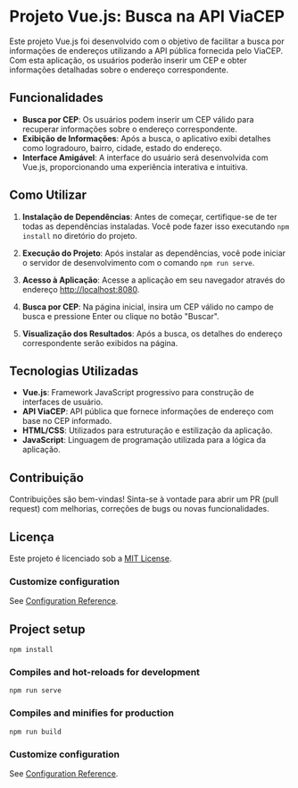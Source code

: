 # Projeto Vue.js: Busca na API ViaCEP

Este projeto Vue.js foi desenvolvido com o objetivo de facilitar a busca por informações de endereços utilizando a API pública fornecida pelo ViaCEP. Com esta aplicação, os usuários poderão inserir um CEP e obter informações detalhadas sobre o endereço correspondente.

## Funcionalidades

- **Busca por CEP**: Os usuários podem inserir um CEP válido para recuperar informações sobre o endereço correspondente.
- **Exibição de Informações**: Após a busca, o aplicativo exibi detalhes como logradouro, bairro, cidade, estado do endereço.
- **Interface Amigável**: A interface do usuário será desenvolvida com Vue.js, proporcionando uma experiência interativa e intuitiva.

## Como Utilizar

1. **Instalação de Dependências**: Antes de começar, certifique-se de ter todas as dependências instaladas. Você pode fazer isso executando `npm install` no diretório do projeto.

2. **Execução do Projeto**: Após instalar as dependências, você pode iniciar o servidor de desenvolvimento com o comando `npm run serve`.

3. **Acesso à Aplicação**: Acesse a aplicação em seu navegador através do endereço [http://localhost:8080](http://localhost:8080).

4. **Busca por CEP**: Na página inicial, insira um CEP válido no campo de busca e pressione Enter ou clique no botão "Buscar".

5. **Visualização dos Resultados**: Após a busca, os detalhes do endereço correspondente serão exibidos na página.

## Tecnologias Utilizadas

- **Vue.js**: Framework JavaScript progressivo para construção de interfaces de usuário.
- **API ViaCEP**: API pública que fornece informações de endereço com base no CEP informado.
- **HTML/CSS**: Utilizados para estruturação e estilização da aplicação.
- **JavaScript**: Linguagem de programação utilizada para a lógica da aplicação.

## Contribuição

Contribuições são bem-vindas! Sinta-se à vontade para abrir um PR (pull request) com melhorias, correções de bugs ou novas funcionalidades.

## Licença

Este projeto é licenciado sob a [MIT License](LICENSE).

### Customize configuration
See [Configuration Reference](https://cli.vuejs.org/config/).



## Project setup
```
npm install
```

### Compiles and hot-reloads for development
```
npm run serve
```

### Compiles and minifies for production
```
npm run build
```

### Customize configuration
See [Configuration Reference](https://cli.vuejs.org/config/).
